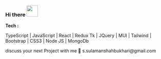 <h3>Hi there <span> <img src="https://media.giphy.com/media/hvRJCLFzcasrR4ia7z/giphy.gif" width="35"> </span></h3>
<b><p>Tech : </p></b>
<p> TypeScript | JavaScript | React | Redux Tk | JQuery | MUI | Tailwind | Bootstrap | CSS3 | Node JS | MongoDb </p>
<p>discuss your next Project with me 🚀 s.sulamanshahbukhari@gmail.com</p>
